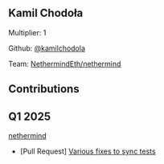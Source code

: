 ## Kamil Chodoła
Multiplier: 1

Github: [@kamilchodola](https://github.com/kamilchodola)

Team: [NethermindEth/nethermind](https://github.com/NethermindEth/nethermind/pulls?q=author%3Akamilchodola)

## Contributions
## Q1 2025

[nethermind](https://github.com/NethermindEth/nethermind)
* [Pull Request] [Various fixes to sync tests](https://github.com/NethermindEth/nethermind/pull/8206)
